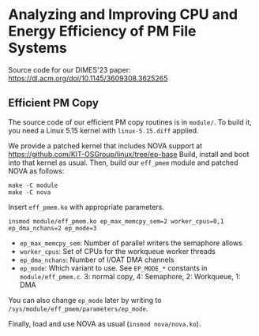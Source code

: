 Analyzing and Improving CPU and Energy Efficiency of PM File Systems
====================================================================

Source code for our DIMES'23 paper: https://dl.acm.org/doi/10.1145/3609308.3625265


Efficient PM Copy
-----------------

The source code of our efficient PM copy routines is in `module/`.  To build
it, you need a Linux 5.15 kernel with `linux-5.15.diff` applied.

We provide a patched kernel that includes NOVA support at https://github.com/KIT-OSGroup/linux/tree/ep-base
Build, install and boot into that kernel as usual.
Then, build our `eff_pmem` module and patched NOVA as follows:

```
make -C module
make -C nova
```

Insert `eff_pmem.ko` with appropriate parameters.

```
insmod module/eff_pmem.ko ep_max_memcpy_sem=2 worker_cpus=0,1 ep_dma_nchans=2 ep_mode=3
```

- `ep_max_memcpy_sem`: Number of parallel writers the semaphore allows
- `worker_cpus`: Set of CPUs for the workqueue worker threads
- `ep_dma_nchans`: Number of I/OAT DMA channels
- `ep_mode`: Which variant to use. See `EP_MODE_*` constants in `module/eff_pmem.c`. 3: normal copy, 4: Semaphore, 2: Workqueue, 1: DMA

You can also change `ep_mode` later by writing to `/sys/module/eff_pmem/parameters/ep_mode`.

Finally, load and use NOVA as usual (`insmod nova/nova.ko`).
